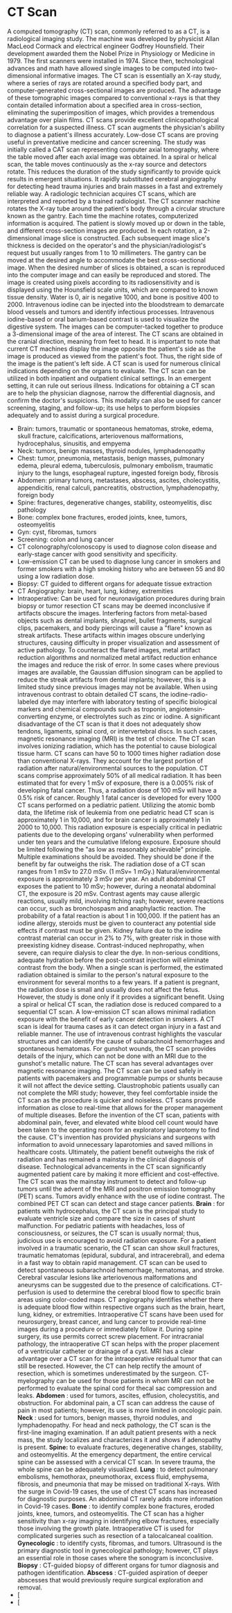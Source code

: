 # CT Scan
A computed tomography (CT) scan, commonly referred to as a CT, is a radiological imaging study. The machine was developed by physicist Allan MacLeod Cormack and electrical engineer Godfrey Hounsfield. Their development awarded them the Nobel Prize in Physiology or Medicine in 1979. The first scanners were installed in 1974. Since then, technological advances and math have allowed single images to be computed into two-dimensional informative images.
The CT scan is essentially an X-ray study, where a series of rays are rotated around a specified body part, and computer-generated cross-sectional images are produced. The advantage of these tomographic images compared to conventional x-rays is that they contain detailed information about a specified area in cross-section, eliminating the superimposition of images, which provides a tremendous advantage over plain films. CT scans provide excellent clinicopathological correlation for a suspected illness.
CT scan augments the physician's ability to diagnose a patient's illness accurately. Low-dose CT scans are proving useful in preventative medicine and cancer screening. The study was initially called a CAT scan representing computer axial tomography, where the table moved after each axial image was obtained. In a spiral or helical scan, the table moves continuously as the x-ray source and detectors rotate. This reduces the duration of the study significantly to provide quick results in emergent situations. It rapidly substituted cerebral angiography for detecting head trauma injuries and brain masses in a fast and extremely reliable way. A radiologic technician acquires CT scans, which are interpreted and reported by a trained radiologist.
The CT scanner machine rotates the X-ray tube around the patient's body through a circular structure known as the gantry. Each time the machine rotates, computerized information is acquired. The patient is slowly moved up or down in the table, and different cross-section images are produced. In each rotation, a 2-dimensional image slice is constructed. Each subsequent image slice's thickness is decided on the operator's and the physician/radiologist's request but usually ranges from 1 to 10 millimeters. The gantry can be moved at the desired angle to accommodate the best cross-sectional image. When the desired number of slices is obtained, a scan is reproduced into the computer image and can easily be reproduced and stored.
The image is created using pixels according to its radiosensitivity and is displayed using the Hounsfield scale units, which are compared to known tissue density. Water is 0, air is negative 1000, and bone is positive 400 to 2000. Intravenous iodine can be injected into the bloodstream to demarcate blood vessels and tumors and identify infectious processes. Intravenous iodine-based or oral barium-based contrast is used to visualize the digestive system. The images can be computer-tacked together to produce a 3-dimensional image of the area of interest. The CT scans are obtained in the cranial direction, meaning from feet to head. It is important to note that current CT machines display the image opposite the patient's side as the image is produced as viewed from the patient's foot. Thus, the right side of the image is the patient's left side.
A CT scan is used for numerous clinical indications depending on the organs to evaluate. The CT scan can be utilized in both inpatient and outpatient clinical settings. In an emergent setting, it can rule out serious illness. Indications for obtaining a CT scan are to help the physician diagnose, narrow the differential diagnosis, and confirm the doctor's suspicions. This modality can also be used for cancer screening, staging, and follow-up; its use helps to perform biopsies adequately and to assist during a surgical procedure.
- Brain: tumors, traumatic or spontaneous hematomas, stroke, edema, skull fracture, calcifications, arteriovenous malformations, hydrocephalus, sinusitis, and empyema
- Neck: tumors, benign masses, thyroid nodules, lymphadenopathy
- Chest: tumor, pneumonia, metastasis, benign masses, pulmonary edema, pleural edema, tuberculosis, pulmonary embolism, traumatic injury to the lungs, esophageal rupture, ingested foreign body, fibrosis
- Abdomen: primary tumors, metastases, abscess, ascites, cholecystitis, appendicitis, renal calculi, pancreatitis, obstruction, lymphadenopathy, foreign body
- Spine: fractures, degenerative changes, stability, osteomyelitis, disc pathology
- Bone: complex bone fractures, eroded joints, knee, tumors, osteomyelitis
- Gyn: cyst, fibromas, tumors
- Screening: colon and lung cancer
- CT colonography/colonoscopy is used to diagnose colon disease and early-stage cancer with good sensitivity and specificity.
- Low-emission CT can be used to diagnose lung cancer in smokers and former smokers with a high smoking history who are between 55 and 80 using a low radiation dose.
- Biopsy: CT guided to different organs for adequate tissue extraction
- CT Angiography: brain, heart, lung, kidney, extremities
- Intraoperative: Can be used for neuronavigation procedures during brain biopsy or tumor resection
CT scans may be deemed inconclusive if artifacts obscure the images. Interfering factors from metal-based objects such as dental implants, shrapnel, bullet fragments, surgical clips, pacemakers, and body piercings will cause a "flare" known as streak artifacts. These artifacts within images obscure underlying structures, causing difficulty in proper visualization and assessment of active pathology. To counteract the flared images, metal artifact reduction algorithms and normalized metal artifact reduction enhance the images and reduce the risk of error. In some cases where previous images are available, the Gaussian diffusion sinogram can be applied to reduce the streak artifacts from dental implants; however, this is a limited study since previous images may not be available.
When using intravenous contrast to obtain detailed CT scans, the iodine-radio-labeled dye may interfere with laboratory testing of specific biological markers and chemical compounds such as troponin, angiotensin-converting enzyme, or electrolytes such as zinc or iodine. A significant disadvantage of the CT scan is that it does not adequately show tendons, ligaments, spinal cord, or intervertebral discs. In such cases, magnetic resonance imaging (MRI) is the test of choice.
The CT scan involves ionizing radiation, which has the potential to cause biological tissue harm. CT scans can have 50 to 1000 times higher radiation dose than conventional X-rays. They account for the largest portion of radiation after natural/environmental sources to the population. CT scans comprise approximately 50% of all medical radiation. It has been estimated that for every 1 mSv of exposure, there is a 0.005% risk of developing fatal cancer. Thus, a radiation dose of 100 mSv will have a 0.5% risk of cancer. Roughly 1 fatal cancer is developed for every 1000 CT scans performed on a pediatric patient. Utilizing the atomic bomb data, the lifetime risk of leukemia from one pediatric head CT scan is approximately 1 in 10,000, and for brain cancer is approximately 1 in 2000 to 10,000.
This radiation exposure is especially critical in pediatric patients due to the developing organs' vulnerability when performed under ten years and the cumulative lifelong exposure. Exposure should be limited following the "as low as reasonably achievable" principle. Multiple examinations should be avoided. They should be done if the benefit by far outweighs the risk. The radiation dose of a CT scan ranges from 1 mSv to 27.0 mSv. (1 mSv= 1 mGy.) Natural/environmental exposure is approximately 3 mSv per year. An adult abdominal CT exposes the patient to 10 mSv; however, during a neonatal abdominal CT, the exposure is 20 mSv.
Contrast agents may cause allergic reactions, usually mild, involving itching rash; however, severe reactions can occur, such as bronchospasm and anaphylactic reaction. The probability of a fatal reaction is about 1 in 100,000. If the patient has an iodine allergy, steroids must be given to counteract any potential side effects if contrast must be given. Kidney failure due to the iodine contrast material can occur in 2% to 7%, with greater risk in those with preexisting kidney disease. Contrast-induced nephropathy, when severe, can require dialysis to clear the dye. In non-serious conditions, adequate hydration before the post-contrast injection will eliminate contrast from the body.
When a single scan is performed, the estimated radiation obtained is similar to the person's natural exposure to the environment for several months to a few years. If a patient is pregnant, the radiation dose is small and usually does not affect the fetus. However, the study is done only if it provides a significant benefit. Using a spiral or helical CT scan, the radiation dose is reduced compared to a sequential CT scan. A low-emission CT scan allows minimal radiation exposure with the benefit of early cancer detection in smokers. A CT scan is ideal for trauma cases as it can detect organ injury in a fast and reliable manner. The use of intravenous contrast highlights the vascular structures and can identify the cause of subarachnoid hemorrhages and spontaneous hematomas. For gunshot wounds, the CT scan provides details of the injury, which can not be done with an MRI due to the gunshot's metallic nature. The CT scan has several advantages over magnetic resonance imaging. The CT scan can be used safely in patients with pacemakers and programmable pumps or shunts because it will not affect the device setting. Claustrophobic patients usually can not complete the MRI study; however, they feel comfortable inside the CT scan as the procedure is quicker and noiseless.
CT scans provide information as close to real-time that allows for the proper management of multiple diseases. Before the invention of the CT scan, patients with abdominal pain, fever, and elevated white blood cell count would have been taken to the operating room for an exploratory laparotomy to find the cause. CT's invention has provided physicians and surgeons with information to avoid unnecessary laparotomies and saved millions in healthcare costs. Ultimately, the patient benefit outweighs the risk of radiation and has remained a mainstay in the clinical diagnosis of disease. Technological advancements in the CT scan significantly augmented patient care by making it more efficient and cost-effective. The CT scan was the mainstay instrument to detect and follow-up tumors until the advent of the MRI and positron emission tomography (PET) scans. Tumors avidly enhance with the use of iodine contrast. The combined PET CT scan can detect and stage cancer patients.
**Brain** : for patients with hydrocephalus, the CT scan is the principal study to evaluate ventricle size and compare the size in cases of shunt malfunction. For pediatric patients with headaches, loss of consciousness, or seizures, the CT scan is usually normal; thus, judicious use is encouraged to avoid radiation exposure. For a patient involved in a traumatic scenario, the CT scan can show skull fractures, traumatic hematomas (epidural, subdural, and intracerebral), and edema in a fast way to obtain rapid management. CT scan can be used to detect spontaneous subarachnoid hemorrhage, hematomas, and stroke. Cerebral vascular lesions like arteriovenous malformations and aneurysms can be suggested due to the presence of calcifications. CT-perfusion is used to determine the cerebral blood flow to specific brain areas using color-coded maps. CT angiography identifies whether there is adequate blood flow within respective organs such as the brain, heart, lung, kidney, or extremities.
Intraoperative CT scans have been used for neurosurgery, breast cancer, and lung cancer to provide real-time images during a procedure or immediately follow it. During spine surgery, its use permits correct screw placement. For intracranial pathology, the intraoperative CT scan helps with the proper placement of a ventricular catheter or drainage of a cyst. MRI has a clear advantage over a CT scan for the intraoperative residual tumor that can still be resected. However, the CT can help rectify the amount of resection, which is sometimes underestimated by the surgeon. CT-myelography can be used for those patients in whom MRI can not be performed to evaluate the spinal cord for thecal sac compression and leaks.
**Abdomen** : used for tumors, ascites, effusion, cholecystitis, and obstruction. For abdominal pain, a CT scan can address the cause of pain in most patients; however, its use is more limited in oncologic pain.
**Neck** : used for tumors, benign masses, thyroid nodules, and lymphadenopathy. For head and neck pathology, the CT scan is the first-line imaging examination. If an adult patient presents with a neck mass, the study localizes and characterizes it and shows if adenopathy is present.
**Spine:** to evaluate fractures, degenerative changes, stability, and osteomyelitis. At the emergency department, the entire cervical spine can be assessed with a cervical CT scan. In severe trauma, the whole spine can be adequately visualized.
**Lung** : to detect pulmonary embolisms, hemothorax, pneumothorax, excess fluid, emphysema, fibrosis, and pneumonia that may be missed on traditional X-rays. With the surge in Covid-19 cases, the use of chest CT scans has increased for diagnostic purposes. An abdominal CT rarely adds more information in Covid-19 cases.
**Bone** : to identify complex bone fractures, eroded joints, knee, tumors, and osteomyelitis. The CT scan has a higher sensitivity than x-ray imaging in identifying elbow fractures, especially those involving the growth plate. Intraoperative CT is used for complicated surgeries such as resection of a talocalcaneal coalition.
**Gynecologic** : to identify cysts, fibromas, and tumors. Ultrasound is the primary diagnostic tool in gynecological pathology; however, CT plays an essential role in those cases where the sonogram is inconclusive.
**Biopsy** : CT-guided biopsy of different organs for tumor diagnosis and pathogen identification.
**Abscess** : CT-guided aspiration of deeper abscesses that would previously require surgical exploration and removal.
- [
- [